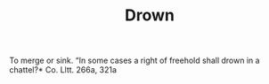 ---
title: Drown
letter: D
permalink: "/definitions/bld-drown.html"
body: To merge or sink. “In some cases a right of freehold shall drown in a chattel?*
  Co. Lltt. 266a, 321a
published_at: '2018-07-07'
source: Black's Law Dictionary 2nd Ed (1910)
layout: post
---